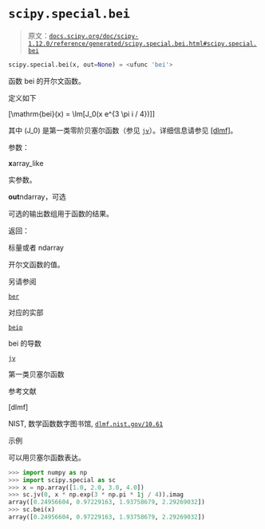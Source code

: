 # `scipy.special.bei`

> 原文：[`docs.scipy.org/doc/scipy-1.12.0/reference/generated/scipy.special.bei.html#scipy.special.bei`](https://docs.scipy.org/doc/scipy-1.12.0/reference/generated/scipy.special.bei.html#scipy.special.bei)

```py
scipy.special.bei(x, out=None) = <ufunc 'bei'>
```

函数 bei 的开尔文函数。

定义如下

\[\mathrm{bei}(x) = \Im[J_0(x e^{3 \pi i / 4})]\]

其中 \(J_0\) 是第一类零阶贝塞尔函数（参见 [`jv`](https://docs.scipy.org/doc/scipy-1.12.0/reference/generated/scipy.special.jv.html#scipy.special.jv "scipy.special.jv")）。详细信息请参见 [[dlmf]](#re793f1c3ffa1-dlmf)。

参数：

**x**array_like

实参数。

**out**ndarray，可选

可选的输出数组用于函数的结果。

返回：

标量或者 ndarray

开尔文函数的值。

另请参阅

[`ber`](https://docs.scipy.org/doc/scipy-1.12.0/reference/generated/scipy.special.ber.html#scipy.special.ber "scipy.special.ber")

对应的实部

[`beip`](https://docs.scipy.org/doc/scipy-1.12.0/reference/generated/scipy.special.beip.html#scipy.special.beip "scipy.special.beip")

bei 的导数

[`jv`](https://docs.scipy.org/doc/scipy-1.12.0/reference/generated/scipy.special.jv.html#scipy.special.jv "scipy.special.jv")

第一类贝塞尔函数

参考文献

[dlmf]

NIST, 数学函数数字图书馆, [`dlmf.nist.gov/10.61`](https://dlmf.nist.gov/10.61)

示例

可以用贝塞尔函数表达。

```py
>>> import numpy as np
>>> import scipy.special as sc
>>> x = np.array([1.0, 2.0, 3.0, 4.0])
>>> sc.jv(0, x * np.exp(3 * np.pi * 1j / 4)).imag
array([0.24956604, 0.97229163, 1.93758679, 2.29269032])
>>> sc.bei(x)
array([0.24956604, 0.97229163, 1.93758679, 2.29269032]) 
```
